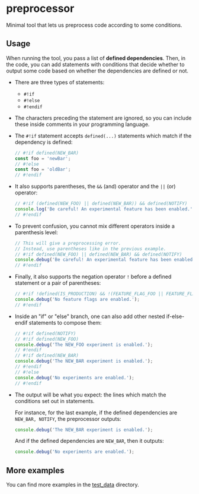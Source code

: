 # preprocessor

Minimal tool that lets us preprocess code according to some conditions.

## Usage

When running the tool, you pass a list of **defined dependencies**. Then, in
the code, you can add statements with conditions that decide whether to output
some code based on whether the dependencies are defined or not.

- There are three types of statements:

  - `#!if`
  - `#!else`
  - `#!endif`

- The characters preceding the statement are ignored, so you can include these
  inside comments in your programming language.

- The `#!if` statement accepts `defined(...)` statements which match if the
  dependency is defined:

  ```ts
  // #!if defined(NEW_BAR)
  const foo = 'newBar';
  // #!else
  const foo = 'oldBar';
  // #!endif
  ```

- It also supports parentheses, the `&&` (and) operator and the `||` (or)
  operator:

  ```ts
  // #!if (defined(NEW_FOO) || defined(NEW_BAR)) && defined(NOTIFY)
  console.log('Be careful! An experimental feature has been enabled.');
  // #!endif
  ```

- To prevent confusion, you cannot mix different operators inside a parenthesis
  level:

  ```ts
  // This will give a preprocessing error.
  // Instead, use parentheses like in the previous example.
  // #!if defined(NEW_FOO) || defined(NEW_BAR) && defined(NOTIFY)
  console.debug('Be careful! An experimental feature has been enabled.');
  // #!endif
  ```

- Finally, it also supports the negation operator `!` before a defined
  statement or a pair of parentheses:

  ```ts
  // #!if !defined(IS_PRODUCTION) && !(FEATURE_FLAG_FOO || FEATURE_FLAG_BAR)
  console.debug('No feature flags are enabled.');
  // #!endif
  ```

- Inside an "if" or "else" branch, one can also add other nested if-else-endif
  statements to compose them:

  ```ts
  // #!if defined(NOTIFY)
  // #!if defined(NEW_FOO)
  console.debug('The NEW_FOO experiment is enabled.');
  // #!endif
  // #!if defined(NEW_BAR)
  console.debug('The NEW_BAR experiment is enabled.');
  // #!endif
  // #!else
  console.debug('No experiments are enabled.');
  // #!endif
  ```

- The output will be what you expect: the lines which match the conditions set
  out in statements.

  For instance, for the last example, if the defined dependencies are `NEW_BAR,
  NOTIFY`, the preprocessor outputs:

  ```ts
  console.debug('The NEW_BAR experiment is enabled.');
  ```

  And if the defined dependencies are `NEW_BAR`, then it outputs:

  ```ts
  console.debug('No experiments are enabled.');
  ```

## More examples

You can find more examples in the [test\_data](./test_data) directory.
